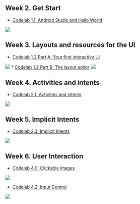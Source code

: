 ## Week 2. Get Start
* <a href="https://codelabs.developers.google.com/codelabs/android-training-hello-world/#12"> Codelab 1.1: Android Studio and Hello World </a>
<img src="/images/helloworld.png">

## Week 3. Layouts and resources for the UI
* <a href="https://codelabs.developers.google.com/codelabs/android-training-layout-editor-part-a/#7"> Codelab 1.2 Part A: Your first interactive UI</a>
<img src="/images/firstUI.png">
* <a href="https://codelabs.developers.google.com/codelabs/android-training-layout-editor-part-b/#9">Codelab 1.2 Part B: The layout editor</a>
<img src="/images/layouteditor.png">

## Week 4. Activities and intents
* <a href="https://codelabs.developers.google.com/codelabs/android-training-create-an-activity/index.html#5">Codelab 2.1: Activities and intents</a>
<img src="/images/Twoactivity.png">

## Week 5. Implicit Intents
* <a href="https://codelabs.developers.google.com/codelabs/android-training-activity-with-implicit-intent/#5">Codelab 2.3: Implicit Intents</a>
<img src="/images/Implicit Intent.png">

## Week 6. User Interaction

* <a href="https://codelabs.developers.google.com/codelabs/android-training-clickable-images#0"> Codelab 4.0: Clickable images </a>
<img src="/images/clickableimage.png">

* <a href="https://codelabs.developers.google.com/codelabs/android-training-input-controls#5"> Codelab 4.2: Input Control </a>
<img src="/images/inputcontrol.png">


